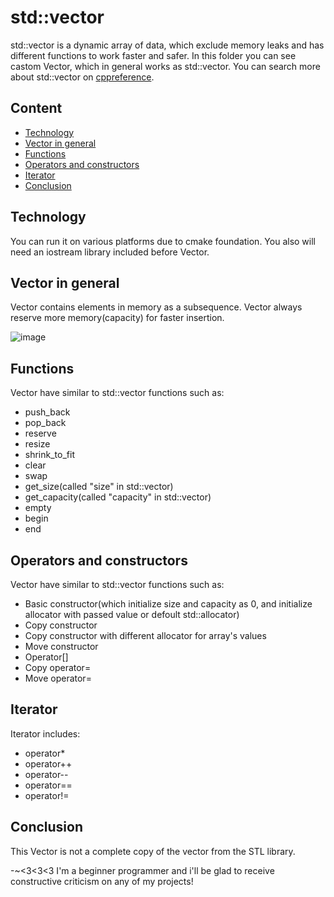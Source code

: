 # std::vector
  std::vector is a dynamic array of data, which exclude memory leaks and has different functions to work faster and safer. In this folder you can see castom Vector, which in general works as std::vector. You can search more about std::vector on [cppreference](https://en.cppreference.com/w/cpp/container/vector).

## Content
- [Technology](#Technology)
- [Vector in general](#Vector-in-general)
- [Functions](#Functions)
- [Operators and constructors](#Operators-and-constructors)
- [Iterator](#Iterator)
- [Conclusion](#Conclusion)

## Technology
  You can run it on various platforms due to cmake foundation. You also will need an iostream library included before Vector.

## Vector in general
  Vector contains elements in memory as a subsequence. Vector always reserve more memory(capacity) for faster insertion.
  
![image](https://github.com/user-attachments/assets/6b762e0e-a0e8-403a-8bc5-b59fe26e97c0)

## Functions
 Vector have similar to std::vector functions such as:
 - push_back
 - pop_back
 - reserve
 - resize
 - shrink_to_fit
 - clear
 - swap
 - get_size(called "size" in std::vector)
 - get_capacity(called "capacity" in std::vector)
 - empty
 - begin
 - end

## Operators and constructors
Vector have similar to std::vector functions such as:
- Basic constructor(which initialize size and capacity as 0, and initialize allocator with passed value or defoult std::allocator)
- Copy constructor
- Copy constructor with different allocator for array's values
- Move constructor
- Operator[]
- Copy operator=
- Move operator=

## Iterator
Iterator includes:
- operator*
- operator++
- operator--
- operator==
- operator!=

## Conclusion
This Vector is not a complete copy of the vector from the STL library. 

-~<3<3<3 I'm a beginner programmer and i'll be glad to receive constructive criticism on any of my projects!
